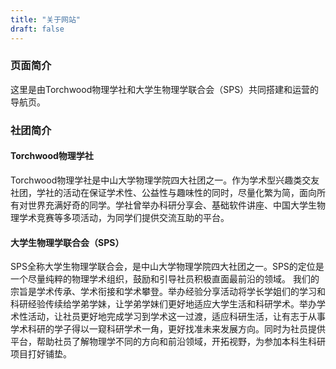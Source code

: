 ```yaml
---
title: "关于网站"
draft: false
---
```

### 页面简介
这里是由Torchwood物理学社和大学生物理学联合会（SPS）共同搭建和运营的导航页。

### 社团简介
#### Torchwood物理学社
Torchwood物理学社是中山大学物理学院四大社团之一。作为学术型兴趣类交友社团，学社的活动在保证学术性、公益性与趣味性的同时，尽量化繁为简，面向所有对世界充满好奇的同学。学社曾举办科研分享会、基础软件讲座、中国大学生物理学术竞赛等多项活动，为同学们提供交流互助的平台。
#### 大学生物理学联合会（SPS）
SPS全称大学生物理学联合会，是中山大学物理学院四大社团之一。SPS的定位是一个尽量纯粹的物理学术组织，鼓励和引导社员积极直面最前沿的领域。
我们的宗旨是学术传承、学术衔接和学术攀登。举办经验分享活动将学长学姐们的学习和科研经验传续给学弟学妹，让学弟学妹们更好地适应大学生活和科研学术。举办学术性活动，让社员更好地完成学习到学术这一过渡，适应科研生活，让有志于从事学术科研的学子得以一窥科研学术一角，更好找准未来发展方向。同时为社员提供平台，帮助社员了解物理学不同的方向和前沿领域，开拓视野，为参加本科生科研项目打好铺垫。